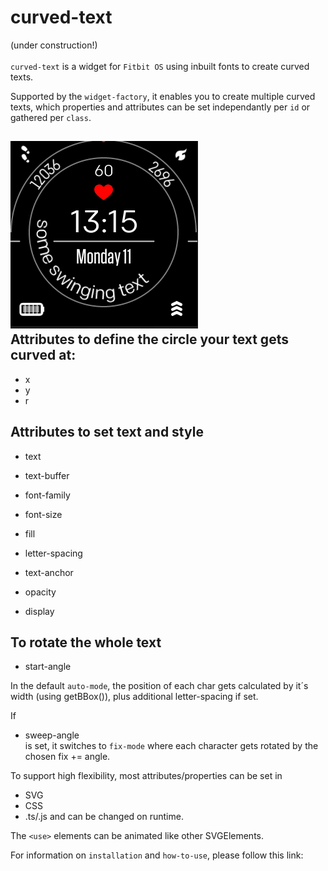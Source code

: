 curved-text
=
(under construction!)\
\
`curved-text` is a widget for `Fitbit OS` using inbuilt fonts to create curved texts.

Supported by the `widget-factory`, it enables you to create multiple curved texts, which properties and attributes can be set independantly per `id` or gathered per `class`.

![demo](curved_text_demo2.gif)\
Attributes to define the circle your text gets curved at:
 -
 * x 
 * y
 * r

 Attributes to set text and style
 -
 * text
 * text-buffer
 * font-family
 * font-size
 * fill
 * letter-spacing
 * text-anchor

 * opacity
 * display

 To rotate the whole text
 -
 * start-angle

 In the default `auto-mode`, the position of each char gets calculated by it´s width (using getBBox()), plus additional letter-spacing if set.

If 
 * sweep-angle\
 is set, it switches to `fix-mode` where each character gets rotated by the chosen fix += angle.

 To support high flexibility, most attributes/properties can be set in
 * SVG
 * CSS
 * .ts/.js
 and can be changed on runtime.

 The `<use>` elements can be animated like other SVGElements.

For information on `installation` and `how-to-use`, please follow this link:



 